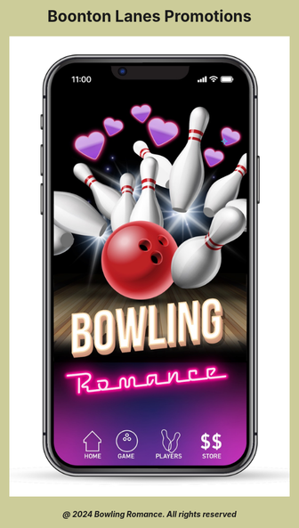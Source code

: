 <html style="background-color:#CCCC99;">
<h1 style="text-align:center;">Boonton Lanes Promotions</h1>
      <img src="boontonlanes.jpeg" alt="Boonton Lanes">
      
<h5 style="text-align:center;"><i>@ 2024 Bowling Romance. All rights reserved</i></h5>   
</html>
